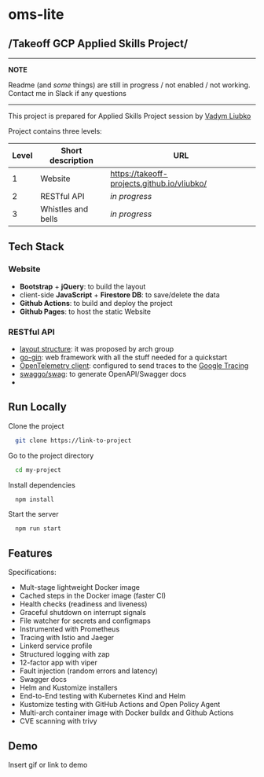 
# oms-lite
## /Takeoff GCP Applied Skills Project/

---
**NOTE**

Readme (and _some_ things) are still in progress / not enabled / not working.
Contact me in Slack if any questions

---

This project is prepared for Applied Skills Project session by [Vadym Liubko](http://github.com/vliubko)

Project contains three levels:

| Level | Short description  | URL                                         |
|-------|--------------------|---------------------------------------------|
| 1     | Website            | https://takeoff-projects.github.io/vliubko/ |
| 2     | RESTful API        | _in progress_
| 3     | Whistles and bells | _in progress_ |


## Tech Stack


### Website

- **Bootstrap** + **jQuery**: to build the layout
- client-side **JavaScript** + **Firestore DB**: to save/delete the data
- **Github Actions**: to build and deploy the project
- **Github Pages**: to host the static Website

### RESTful API

- [layout structure](https://github.com/TakeoffTech/webhook-provider/blob/master/docs/project_structure.md): it was proposed by arch group
- [go-gin](https://github.com/gin-gonic/gin): web framework with all the stuff needed for a quickstart
- [OpenTelemetry client](https://github.com/open-telemetry/opentelemetry-go): configured to send traces to the [Google Tracing](https://console.cloud.google.com/traces/list?project=roi-takeoff-user77)
- [swaggo/swag](https://github.com/swaggo/swag): to generate OpenAPI/Swagger docs
- 
## Run Locally

Clone the project

```bash
  git clone https://link-to-project
```

Go to the project directory

```bash
  cd my-project
```

Install dependencies

```bash
  npm install
```

Start the server

```bash
  npm run start
```

  
## Features

Specifications:

* Mult-stage lightweight Docker image
* Cached steps in the Docker image (faster CI)
* Health checks (readiness and liveness)
* Graceful shutdown on interrupt signals
* File watcher for secrets and configmaps
* Instrumented with Prometheus
* Tracing with Istio and Jaeger
* Linkerd service profile
* Structured logging with zap 
* 12-factor app with viper
* Fault injection (random errors and latency)
* Swagger docs
* Helm and Kustomize installers
* End-to-End testing with Kubernetes Kind and Helm
* Kustomize testing with GitHub Actions and Open Policy Agent
* Multi-arch container image with Docker buildx and Github Actions
* CVE scanning with trivy
## Demo

Insert gif or link to demo

  